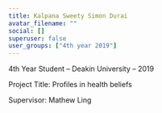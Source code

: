 ```yaml
---
title: Kalpana Sweety Simon Durai
avatar_filename: ""
social: []
superuser: false
user_groups: ["4th year 2019"]
---
```

4th Year Student – Deakin University – 2019

Project Title: Profiles in health beliefs

Supervisor: Mathew Ling
